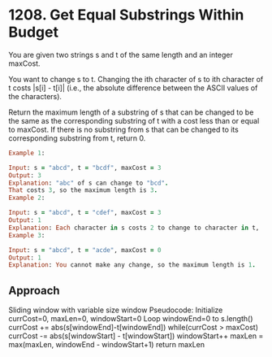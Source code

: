 # 1208. Get Equal Substrings Within Budget

You are given two strings s and t of the same length and an integer maxCost.

You want to change s to t. Changing the ith character of s to ith character of t costs |s[i] - t[i]| (i.e., the absolute difference between the ASCII values of the characters).

Return the maximum length of a substring of s that can be changed to be the same as the corresponding substring of t with a cost less than or equal to maxCost. If there is no substring from s that can be changed to its corresponding substring from t, return 0.

```rb
Example 1:

Input: s = "abcd", t = "bcdf", maxCost = 3
Output: 3
Explanation: "abc" of s can change to "bcd".
That costs 3, so the maximum length is 3.
Example 2:

Input: s = "abcd", t = "cdef", maxCost = 3
Output: 1
Explanation: Each character in s costs 2 to change to character in t,  so the maximum length is 1.
Example 3:

Input: s = "abcd", t = "acde", maxCost = 0
Output: 1
Explanation: You cannot make any change, so the maximum length is 1.
```

## Approach

Sliding window with variable size window
Pseudocode:
    Initialize currCost=0, maxLen=0, windowStart=0
    Loop windowEnd=0 to s.length()
        currCost += abs(s[windowEnd]-t[windowEnd])
        while(currCost > maxCost)
            currCost -= abs(s[windowStart] - t[windowStart])
            windowStart++
        maxLen = max(maxLen, windowEnd - windowStart+1)
    return maxLen
